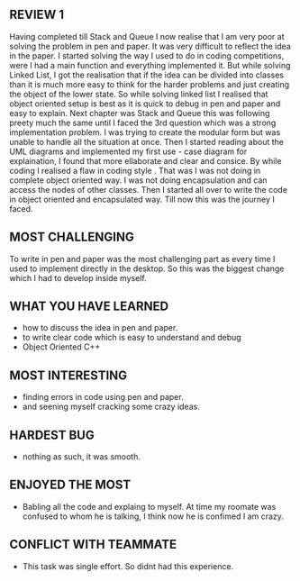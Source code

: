 ## REVIEW 1

Having completed till Stack and Queue I now realise that I am very poor at solving the problem in pen and paper. It was very difficult to reflect the idea in the paper. I started solving the way I used to do in coding competitions, were I had a main function and everything implemented it. But while solving Linked List, I got the realisation that if the idea can be divided into classes than it is much more easy to think for the harder problems and just creating the object of the lower state. So while solving linked list I realised that object oriented setup is best as it is quick to debug in pen and paper and easy to explain. Next chapter was Stack and Queue this was following preety much the same until I faced the 3rd question which was a strong implementation problem. I was trying to create the modular form but was unable to handle all the situation at once. Then I started reading about the UML diagrams and implemented my first use - case diagram for explaination, I found that more ellaborate and clear and consice. By while coding I realised a flaw in coding style . That was I was not doing in complete object oriented way. I was not doing encapsulation and can access the nodes of other classes. Then I started all over to write the code in object oriented and encapsulated way. Till now this was the journey I faced.

## MOST CHALLENGING

To write in pen and paper was the most challenging part as every time I used to implement directly in the desktop. So this was the biggest change which I had to develop inside myself.

## WHAT YOU HAVE LEARNED

* how to discuss the idea in pen and paper.
* to write clear code which is easy to understand and debug
* Object Oriented C++

## MOST INTERESTING

* finding errors in code using pen and paper.
* and seening myself cracking some crazy ideas.

## HARDEST BUG

* nothing as such, it was smooth.

## ENJOYED THE MOST

* Babling all the code and explaing to myself. At time my roomate was confused to whom he is talking, I think now he is confimed I am crazy.

## CONFLICT WITH TEAMMATE

* This task was single effort. So didnt had this experience.
